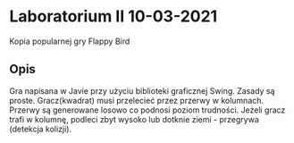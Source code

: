 # Laboratorium II 10-03-2021
Kopia popularnej gry Flappy Bird
## Opis
Gra napisana w Javie przy użyciu biblioteki graficznej Swing. Zasady są proste. Gracz(kwadrat) musi przelecieć przez przerwy w kolumnach. Przerwy są generowane losowo co podnosi poziom trudności. Jeżeli gracz trafi w kolumnę,  podleci zbyt wysoko lub dotknie ziemi - przegrywa (detekcja kolizji). 
